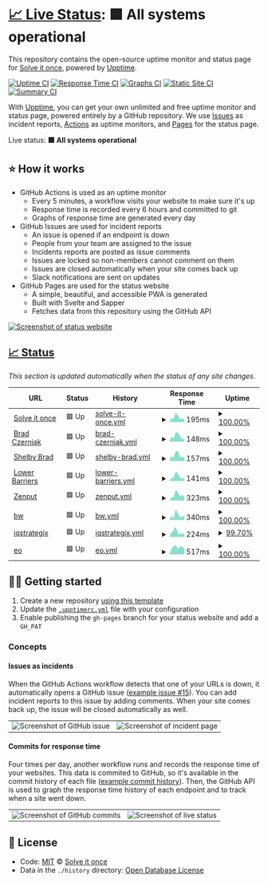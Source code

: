 # [📈 Live Status](https://status.solveitonce.com): <!--live status--> **🟩 All systems operational**

This repository contains the open-source uptime monitor and status page for [Solve it once](https://solveitonce.com), powered by [Upptime](https://github.com/upptime/upptime).

[![Uptime CI](https://github.com/koj-co/upptime/workflows/Uptime%20CI/badge.svg)](https://github.com/koj-co/upptime/actions?query=workflow%3A%22Uptime+CI%22)
[![Response Time CI](https://github.com/koj-co/upptime/workflows/Response%20Time%20CI/badge.svg)](https://github.com/koj-co/upptime/actions?query=workflow%3A%22Response+Time+CI%22)
[![Graphs CI](https://github.com/koj-co/upptime/workflows/Graphs%20CI/badge.svg)](https://github.com/koj-co/upptime/actions?query=workflow%3A%22Graphs+CI%22)
[![Static Site CI](https://github.com/koj-co/upptime/workflows/Static%20Site%20CI/badge.svg)](https://github.com/koj-co/upptime/actions?query=workflow%3A%22Static+Site+CI%22)
[![Summary CI](https://github.com/koj-co/upptime/workflows/Summary%20CI/badge.svg)](https://github.com/koj-co/upptime/actions?query=workflow%3A%22Summary+CI%22)

With [Upptime](https://upptime.js.org), you can get your own unlimited and free uptime monitor and status page, powered entirely by a GitHub repository. We use [Issues](https://github.com/solve-it-once/upptime/issues) as incident reports, [Actions](https://github.com/solve-it-once/upptime/actions) as uptime monitors, and [Pages](https://status.solveitonce.com) for the status page.

Live status: <!--live status--> **🟩 All systems operational**

## ⭐ How it works

- GitHub Actions is used as an uptime monitor
  - Every 5 minutes, a workflow visits your website to make sure it's up
  - Response time is recorded every 6 hours and committed to git
  - Graphs of response time are generated every day
- GitHub Issues are used for incident reports
  - An issue is opened if an endpoint is down
  - People from your team are assigned to the issue
  - Incidents reports are posted as issue comments
  - Issues are locked so non-members cannot comment on them
  - Issues are closed automatically when your site comes back up
  - Slack notifications are sent on updates
- GitHub Pages are used for the status website
  - A simple, beautiful, and accessible PWA is generated
  - Built with Svelte and Sapper
  - Fetches data from this repository using the GitHub API

[![Screenshot of status website](./assets/screenshot-status.png)](https://upptime.js.org)

## [📈 Status](https://upptime.js.org)

_This section is updated automatically when the status of any site changes._

<!--start: status pages-->
<!-- This summary is generated by Upptime (https://github.com/upptime/upptime) -->
<!-- Do not edit this manually, your changes will be overwritten -->
<!-- prettier-ignore -->
| URL | Status | History | Response Time | Uptime |
| --- | ------ | ------- | ------------- | ------ |
| <img alt="" src="https://favicons.githubusercontent.com/solveitonce.com" height="13"> [Solve it once](https://solveitonce.com) | 🟩 Up | [solve-it-once.yml](https://github.com/solve-it-once/upptime/commits/master/history/solve-it-once.yml) | <details><summary><img alt="Response time graph" src="./graphs/solve-it-once/response-time-week.png" height="20"> 195ms</summary><br><a href="https://status.solveitonce.com/history/solve-it-once"><img alt="Response time 190" src="https://img.shields.io/endpoint?url=https%3A%2F%2Fraw.githubusercontent.com%2Fsolve-it-once%2Fupptime%2Fmaster%2Fapi%2Fsolve-it-once%2Fresponse-time.json"></a><br><a href="https://status.solveitonce.com/history/solve-it-once"><img alt="24-hour response time 505" src="https://img.shields.io/endpoint?url=https%3A%2F%2Fraw.githubusercontent.com%2Fsolve-it-once%2Fupptime%2Fmaster%2Fapi%2Fsolve-it-once%2Fresponse-time-day.json"></a><br><a href="https://status.solveitonce.com/history/solve-it-once"><img alt="7-day response time 195" src="https://img.shields.io/endpoint?url=https%3A%2F%2Fraw.githubusercontent.com%2Fsolve-it-once%2Fupptime%2Fmaster%2Fapi%2Fsolve-it-once%2Fresponse-time-week.json"></a><br><a href="https://status.solveitonce.com/history/solve-it-once"><img alt="30-day response time 157" src="https://img.shields.io/endpoint?url=https%3A%2F%2Fraw.githubusercontent.com%2Fsolve-it-once%2Fupptime%2Fmaster%2Fapi%2Fsolve-it-once%2Fresponse-time-month.json"></a><br><a href="https://status.solveitonce.com/history/solve-it-once"><img alt="1-year response time 190" src="https://img.shields.io/endpoint?url=https%3A%2F%2Fraw.githubusercontent.com%2Fsolve-it-once%2Fupptime%2Fmaster%2Fapi%2Fsolve-it-once%2Fresponse-time-year.json"></a></details> | <details><summary><a href="https://status.solveitonce.com/history/solve-it-once">100.00%</a></summary><a href="https://status.solveitonce.com/history/solve-it-once"><img alt="All-time uptime 100.00%" src="https://img.shields.io/endpoint?url=https%3A%2F%2Fraw.githubusercontent.com%2Fsolve-it-once%2Fupptime%2Fmaster%2Fapi%2Fsolve-it-once%2Fuptime.json"></a><br><a href="https://status.solveitonce.com/history/solve-it-once"><img alt="24-hour uptime 100.00%" src="https://img.shields.io/endpoint?url=https%3A%2F%2Fraw.githubusercontent.com%2Fsolve-it-once%2Fupptime%2Fmaster%2Fapi%2Fsolve-it-once%2Fuptime-day.json"></a><br><a href="https://status.solveitonce.com/history/solve-it-once"><img alt="7-day uptime 100.00%" src="https://img.shields.io/endpoint?url=https%3A%2F%2Fraw.githubusercontent.com%2Fsolve-it-once%2Fupptime%2Fmaster%2Fapi%2Fsolve-it-once%2Fuptime-week.json"></a><br><a href="https://status.solveitonce.com/history/solve-it-once"><img alt="30-day uptime 100.00%" src="https://img.shields.io/endpoint?url=https%3A%2F%2Fraw.githubusercontent.com%2Fsolve-it-once%2Fupptime%2Fmaster%2Fapi%2Fsolve-it-once%2Fuptime-month.json"></a><br><a href="https://status.solveitonce.com/history/solve-it-once"><img alt="1-year uptime 100.00%" src="https://img.shields.io/endpoint?url=https%3A%2F%2Fraw.githubusercontent.com%2Fsolve-it-once%2Fupptime%2Fmaster%2Fapi%2Fsolve-it-once%2Fuptime-year.json"></a></details>
| <img alt="" src="https://favicons.githubusercontent.com/bradczerniak.com" height="13"> [Brad Czerniak](https://bradczerniak.com) | 🟩 Up | [brad-czerniak.yml](https://github.com/solve-it-once/upptime/commits/master/history/brad-czerniak.yml) | <details><summary><img alt="Response time graph" src="./graphs/brad-czerniak/response-time-week.png" height="20"> 148ms</summary><br><a href="https://status.solveitonce.com/history/brad-czerniak"><img alt="Response time 177" src="https://img.shields.io/endpoint?url=https%3A%2F%2Fraw.githubusercontent.com%2Fsolve-it-once%2Fupptime%2Fmaster%2Fapi%2Fbrad-czerniak%2Fresponse-time.json"></a><br><a href="https://status.solveitonce.com/history/brad-czerniak"><img alt="24-hour response time 244" src="https://img.shields.io/endpoint?url=https%3A%2F%2Fraw.githubusercontent.com%2Fsolve-it-once%2Fupptime%2Fmaster%2Fapi%2Fbrad-czerniak%2Fresponse-time-day.json"></a><br><a href="https://status.solveitonce.com/history/brad-czerniak"><img alt="7-day response time 148" src="https://img.shields.io/endpoint?url=https%3A%2F%2Fraw.githubusercontent.com%2Fsolve-it-once%2Fupptime%2Fmaster%2Fapi%2Fbrad-czerniak%2Fresponse-time-week.json"></a><br><a href="https://status.solveitonce.com/history/brad-czerniak"><img alt="30-day response time 142" src="https://img.shields.io/endpoint?url=https%3A%2F%2Fraw.githubusercontent.com%2Fsolve-it-once%2Fupptime%2Fmaster%2Fapi%2Fbrad-czerniak%2Fresponse-time-month.json"></a><br><a href="https://status.solveitonce.com/history/brad-czerniak"><img alt="1-year response time 177" src="https://img.shields.io/endpoint?url=https%3A%2F%2Fraw.githubusercontent.com%2Fsolve-it-once%2Fupptime%2Fmaster%2Fapi%2Fbrad-czerniak%2Fresponse-time-year.json"></a></details> | <details><summary><a href="https://status.solveitonce.com/history/brad-czerniak">100.00%</a></summary><a href="https://status.solveitonce.com/history/brad-czerniak"><img alt="All-time uptime 100.00%" src="https://img.shields.io/endpoint?url=https%3A%2F%2Fraw.githubusercontent.com%2Fsolve-it-once%2Fupptime%2Fmaster%2Fapi%2Fbrad-czerniak%2Fuptime.json"></a><br><a href="https://status.solveitonce.com/history/brad-czerniak"><img alt="24-hour uptime 100.00%" src="https://img.shields.io/endpoint?url=https%3A%2F%2Fraw.githubusercontent.com%2Fsolve-it-once%2Fupptime%2Fmaster%2Fapi%2Fbrad-czerniak%2Fuptime-day.json"></a><br><a href="https://status.solveitonce.com/history/brad-czerniak"><img alt="7-day uptime 100.00%" src="https://img.shields.io/endpoint?url=https%3A%2F%2Fraw.githubusercontent.com%2Fsolve-it-once%2Fupptime%2Fmaster%2Fapi%2Fbrad-czerniak%2Fuptime-week.json"></a><br><a href="https://status.solveitonce.com/history/brad-czerniak"><img alt="30-day uptime 100.00%" src="https://img.shields.io/endpoint?url=https%3A%2F%2Fraw.githubusercontent.com%2Fsolve-it-once%2Fupptime%2Fmaster%2Fapi%2Fbrad-czerniak%2Fuptime-month.json"></a><br><a href="https://status.solveitonce.com/history/brad-czerniak"><img alt="1-year uptime 100.00%" src="https://img.shields.io/endpoint?url=https%3A%2F%2Fraw.githubusercontent.com%2Fsolve-it-once%2Fupptime%2Fmaster%2Fapi%2Fbrad-czerniak%2Fuptime-year.json"></a></details>
| <img alt="" src="https://favicons.githubusercontent.com/shelbybrad.com" height="13"> [Shelby Brad](https://shelbybrad.com) | 🟩 Up | [shelby-brad.yml](https://github.com/solve-it-once/upptime/commits/master/history/shelby-brad.yml) | <details><summary><img alt="Response time graph" src="./graphs/shelby-brad/response-time-week.png" height="20"> 157ms</summary><br><a href="https://status.solveitonce.com/history/shelby-brad"><img alt="Response time 177" src="https://img.shields.io/endpoint?url=https%3A%2F%2Fraw.githubusercontent.com%2Fsolve-it-once%2Fupptime%2Fmaster%2Fapi%2Fshelby-brad%2Fresponse-time.json"></a><br><a href="https://status.solveitonce.com/history/shelby-brad"><img alt="24-hour response time 234" src="https://img.shields.io/endpoint?url=https%3A%2F%2Fraw.githubusercontent.com%2Fsolve-it-once%2Fupptime%2Fmaster%2Fapi%2Fshelby-brad%2Fresponse-time-day.json"></a><br><a href="https://status.solveitonce.com/history/shelby-brad"><img alt="7-day response time 157" src="https://img.shields.io/endpoint?url=https%3A%2F%2Fraw.githubusercontent.com%2Fsolve-it-once%2Fupptime%2Fmaster%2Fapi%2Fshelby-brad%2Fresponse-time-week.json"></a><br><a href="https://status.solveitonce.com/history/shelby-brad"><img alt="30-day response time 147" src="https://img.shields.io/endpoint?url=https%3A%2F%2Fraw.githubusercontent.com%2Fsolve-it-once%2Fupptime%2Fmaster%2Fapi%2Fshelby-brad%2Fresponse-time-month.json"></a><br><a href="https://status.solveitonce.com/history/shelby-brad"><img alt="1-year response time 177" src="https://img.shields.io/endpoint?url=https%3A%2F%2Fraw.githubusercontent.com%2Fsolve-it-once%2Fupptime%2Fmaster%2Fapi%2Fshelby-brad%2Fresponse-time-year.json"></a></details> | <details><summary><a href="https://status.solveitonce.com/history/shelby-brad">100.00%</a></summary><a href="https://status.solveitonce.com/history/shelby-brad"><img alt="All-time uptime 100.00%" src="https://img.shields.io/endpoint?url=https%3A%2F%2Fraw.githubusercontent.com%2Fsolve-it-once%2Fupptime%2Fmaster%2Fapi%2Fshelby-brad%2Fuptime.json"></a><br><a href="https://status.solveitonce.com/history/shelby-brad"><img alt="24-hour uptime 100.00%" src="https://img.shields.io/endpoint?url=https%3A%2F%2Fraw.githubusercontent.com%2Fsolve-it-once%2Fupptime%2Fmaster%2Fapi%2Fshelby-brad%2Fuptime-day.json"></a><br><a href="https://status.solveitonce.com/history/shelby-brad"><img alt="7-day uptime 100.00%" src="https://img.shields.io/endpoint?url=https%3A%2F%2Fraw.githubusercontent.com%2Fsolve-it-once%2Fupptime%2Fmaster%2Fapi%2Fshelby-brad%2Fuptime-week.json"></a><br><a href="https://status.solveitonce.com/history/shelby-brad"><img alt="30-day uptime 100.00%" src="https://img.shields.io/endpoint?url=https%3A%2F%2Fraw.githubusercontent.com%2Fsolve-it-once%2Fupptime%2Fmaster%2Fapi%2Fshelby-brad%2Fuptime-month.json"></a><br><a href="https://status.solveitonce.com/history/shelby-brad"><img alt="1-year uptime 100.00%" src="https://img.shields.io/endpoint?url=https%3A%2F%2Fraw.githubusercontent.com%2Fsolve-it-once%2Fupptime%2Fmaster%2Fapi%2Fshelby-brad%2Fuptime-year.json"></a></details>
| <img alt="" src="https://favicons.githubusercontent.com/lowerbarriers.org" height="13"> [Lower Barriers](https://lowerbarriers.org) | 🟩 Up | [lower-barriers.yml](https://github.com/solve-it-once/upptime/commits/master/history/lower-barriers.yml) | <details><summary><img alt="Response time graph" src="./graphs/lower-barriers/response-time-week.png" height="20"> 141ms</summary><br><a href="https://status.solveitonce.com/history/lower-barriers"><img alt="Response time 175" src="https://img.shields.io/endpoint?url=https%3A%2F%2Fraw.githubusercontent.com%2Fsolve-it-once%2Fupptime%2Fmaster%2Fapi%2Flower-barriers%2Fresponse-time.json"></a><br><a href="https://status.solveitonce.com/history/lower-barriers"><img alt="24-hour response time 270" src="https://img.shields.io/endpoint?url=https%3A%2F%2Fraw.githubusercontent.com%2Fsolve-it-once%2Fupptime%2Fmaster%2Fapi%2Flower-barriers%2Fresponse-time-day.json"></a><br><a href="https://status.solveitonce.com/history/lower-barriers"><img alt="7-day response time 141" src="https://img.shields.io/endpoint?url=https%3A%2F%2Fraw.githubusercontent.com%2Fsolve-it-once%2Fupptime%2Fmaster%2Fapi%2Flower-barriers%2Fresponse-time-week.json"></a><br><a href="https://status.solveitonce.com/history/lower-barriers"><img alt="30-day response time 132" src="https://img.shields.io/endpoint?url=https%3A%2F%2Fraw.githubusercontent.com%2Fsolve-it-once%2Fupptime%2Fmaster%2Fapi%2Flower-barriers%2Fresponse-time-month.json"></a><br><a href="https://status.solveitonce.com/history/lower-barriers"><img alt="1-year response time 175" src="https://img.shields.io/endpoint?url=https%3A%2F%2Fraw.githubusercontent.com%2Fsolve-it-once%2Fupptime%2Fmaster%2Fapi%2Flower-barriers%2Fresponse-time-year.json"></a></details> | <details><summary><a href="https://status.solveitonce.com/history/lower-barriers">100.00%</a></summary><a href="https://status.solveitonce.com/history/lower-barriers"><img alt="All-time uptime 99.98%" src="https://img.shields.io/endpoint?url=https%3A%2F%2Fraw.githubusercontent.com%2Fsolve-it-once%2Fupptime%2Fmaster%2Fapi%2Flower-barriers%2Fuptime.json"></a><br><a href="https://status.solveitonce.com/history/lower-barriers"><img alt="24-hour uptime 100.00%" src="https://img.shields.io/endpoint?url=https%3A%2F%2Fraw.githubusercontent.com%2Fsolve-it-once%2Fupptime%2Fmaster%2Fapi%2Flower-barriers%2Fuptime-day.json"></a><br><a href="https://status.solveitonce.com/history/lower-barriers"><img alt="7-day uptime 100.00%" src="https://img.shields.io/endpoint?url=https%3A%2F%2Fraw.githubusercontent.com%2Fsolve-it-once%2Fupptime%2Fmaster%2Fapi%2Flower-barriers%2Fuptime-week.json"></a><br><a href="https://status.solveitonce.com/history/lower-barriers"><img alt="30-day uptime 100.00%" src="https://img.shields.io/endpoint?url=https%3A%2F%2Fraw.githubusercontent.com%2Fsolve-it-once%2Fupptime%2Fmaster%2Fapi%2Flower-barriers%2Fuptime-month.json"></a><br><a href="https://status.solveitonce.com/history/lower-barriers"><img alt="1-year uptime 99.98%" src="https://img.shields.io/endpoint?url=https%3A%2F%2Fraw.githubusercontent.com%2Fsolve-it-once%2Fupptime%2Fmaster%2Fapi%2Flower-barriers%2Fuptime-year.json"></a></details>
| <img alt="" src="https://favicons.githubusercontent.com/www.zenput.com" height="13"> [Zenput](https://www.zenput.com) | 🟩 Up | [zenput.yml](https://github.com/solve-it-once/upptime/commits/master/history/zenput.yml) | <details><summary><img alt="Response time graph" src="./graphs/zenput/response-time-week.png" height="20"> 323ms</summary><br><a href="https://status.solveitonce.com/history/zenput"><img alt="Response time 400" src="https://img.shields.io/endpoint?url=https%3A%2F%2Fraw.githubusercontent.com%2Fsolve-it-once%2Fupptime%2Fmaster%2Fapi%2Fzenput%2Fresponse-time.json"></a><br><a href="https://status.solveitonce.com/history/zenput"><img alt="24-hour response time 549" src="https://img.shields.io/endpoint?url=https%3A%2F%2Fraw.githubusercontent.com%2Fsolve-it-once%2Fupptime%2Fmaster%2Fapi%2Fzenput%2Fresponse-time-day.json"></a><br><a href="https://status.solveitonce.com/history/zenput"><img alt="7-day response time 323" src="https://img.shields.io/endpoint?url=https%3A%2F%2Fraw.githubusercontent.com%2Fsolve-it-once%2Fupptime%2Fmaster%2Fapi%2Fzenput%2Fresponse-time-week.json"></a><br><a href="https://status.solveitonce.com/history/zenput"><img alt="30-day response time 309" src="https://img.shields.io/endpoint?url=https%3A%2F%2Fraw.githubusercontent.com%2Fsolve-it-once%2Fupptime%2Fmaster%2Fapi%2Fzenput%2Fresponse-time-month.json"></a><br><a href="https://status.solveitonce.com/history/zenput"><img alt="1-year response time 400" src="https://img.shields.io/endpoint?url=https%3A%2F%2Fraw.githubusercontent.com%2Fsolve-it-once%2Fupptime%2Fmaster%2Fapi%2Fzenput%2Fresponse-time-year.json"></a></details> | <details><summary><a href="https://status.solveitonce.com/history/zenput">100.00%</a></summary><a href="https://status.solveitonce.com/history/zenput"><img alt="All-time uptime 99.99%" src="https://img.shields.io/endpoint?url=https%3A%2F%2Fraw.githubusercontent.com%2Fsolve-it-once%2Fupptime%2Fmaster%2Fapi%2Fzenput%2Fuptime.json"></a><br><a href="https://status.solveitonce.com/history/zenput"><img alt="24-hour uptime 100.00%" src="https://img.shields.io/endpoint?url=https%3A%2F%2Fraw.githubusercontent.com%2Fsolve-it-once%2Fupptime%2Fmaster%2Fapi%2Fzenput%2Fuptime-day.json"></a><br><a href="https://status.solveitonce.com/history/zenput"><img alt="7-day uptime 100.00%" src="https://img.shields.io/endpoint?url=https%3A%2F%2Fraw.githubusercontent.com%2Fsolve-it-once%2Fupptime%2Fmaster%2Fapi%2Fzenput%2Fuptime-week.json"></a><br><a href="https://status.solveitonce.com/history/zenput"><img alt="30-day uptime 100.00%" src="https://img.shields.io/endpoint?url=https%3A%2F%2Fraw.githubusercontent.com%2Fsolve-it-once%2Fupptime%2Fmaster%2Fapi%2Fzenput%2Fuptime-month.json"></a><br><a href="https://status.solveitonce.com/history/zenput"><img alt="1-year uptime 99.99%" src="https://img.shields.io/endpoint?url=https%3A%2F%2Fraw.githubusercontent.com%2Fsolve-it-once%2Fupptime%2Fmaster%2Fapi%2Fzenput%2Fuptime-year.json"></a></details>
| <img alt="" src="https://favicons.githubusercontent.com/www.bowerswilkins.com" height="13"> [bw](https://www.bowerswilkins.com) | 🟩 Up | [bw.yml](https://github.com/solve-it-once/upptime/commits/master/history/bw.yml) | <details><summary><img alt="Response time graph" src="./graphs/bw/response-time-week.png" height="20"> 340ms</summary><br><a href="https://status.solveitonce.com/history/bw"><img alt="Response time 415" src="https://img.shields.io/endpoint?url=https%3A%2F%2Fraw.githubusercontent.com%2Fsolve-it-once%2Fupptime%2Fmaster%2Fapi%2Fbw%2Fresponse-time.json"></a><br><a href="https://status.solveitonce.com/history/bw"><img alt="24-hour response time 652" src="https://img.shields.io/endpoint?url=https%3A%2F%2Fraw.githubusercontent.com%2Fsolve-it-once%2Fupptime%2Fmaster%2Fapi%2Fbw%2Fresponse-time-day.json"></a><br><a href="https://status.solveitonce.com/history/bw"><img alt="7-day response time 340" src="https://img.shields.io/endpoint?url=https%3A%2F%2Fraw.githubusercontent.com%2Fsolve-it-once%2Fupptime%2Fmaster%2Fapi%2Fbw%2Fresponse-time-week.json"></a><br><a href="https://status.solveitonce.com/history/bw"><img alt="30-day response time 483" src="https://img.shields.io/endpoint?url=https%3A%2F%2Fraw.githubusercontent.com%2Fsolve-it-once%2Fupptime%2Fmaster%2Fapi%2Fbw%2Fresponse-time-month.json"></a><br><a href="https://status.solveitonce.com/history/bw"><img alt="1-year response time 415" src="https://img.shields.io/endpoint?url=https%3A%2F%2Fraw.githubusercontent.com%2Fsolve-it-once%2Fupptime%2Fmaster%2Fapi%2Fbw%2Fresponse-time-year.json"></a></details> | <details><summary><a href="https://status.solveitonce.com/history/bw">100.00%</a></summary><a href="https://status.solveitonce.com/history/bw"><img alt="All-time uptime 99.99%" src="https://img.shields.io/endpoint?url=https%3A%2F%2Fraw.githubusercontent.com%2Fsolve-it-once%2Fupptime%2Fmaster%2Fapi%2Fbw%2Fuptime.json"></a><br><a href="https://status.solveitonce.com/history/bw"><img alt="24-hour uptime 100.00%" src="https://img.shields.io/endpoint?url=https%3A%2F%2Fraw.githubusercontent.com%2Fsolve-it-once%2Fupptime%2Fmaster%2Fapi%2Fbw%2Fuptime-day.json"></a><br><a href="https://status.solveitonce.com/history/bw"><img alt="7-day uptime 100.00%" src="https://img.shields.io/endpoint?url=https%3A%2F%2Fraw.githubusercontent.com%2Fsolve-it-once%2Fupptime%2Fmaster%2Fapi%2Fbw%2Fuptime-week.json"></a><br><a href="https://status.solveitonce.com/history/bw"><img alt="30-day uptime 99.97%" src="https://img.shields.io/endpoint?url=https%3A%2F%2Fraw.githubusercontent.com%2Fsolve-it-once%2Fupptime%2Fmaster%2Fapi%2Fbw%2Fuptime-month.json"></a><br><a href="https://status.solveitonce.com/history/bw"><img alt="1-year uptime 99.99%" src="https://img.shields.io/endpoint?url=https%3A%2F%2Fraw.githubusercontent.com%2Fsolve-it-once%2Fupptime%2Fmaster%2Fapi%2Fbw%2Fuptime-year.json"></a></details>
| <img alt="" src="https://favicons.githubusercontent.com/iqstrategix.com" height="13"> [iqstrategix](https://iqstrategix.com) | 🟩 Up | [iqstrategix.yml](https://github.com/solve-it-once/upptime/commits/master/history/iqstrategix.yml) | <details><summary><img alt="Response time graph" src="./graphs/iqstrategix/response-time-week.png" height="20"> 224ms</summary><br><a href="https://status.solveitonce.com/history/iqstrategix"><img alt="Response time 201" src="https://img.shields.io/endpoint?url=https%3A%2F%2Fraw.githubusercontent.com%2Fsolve-it-once%2Fupptime%2Fmaster%2Fapi%2Fiqstrategix%2Fresponse-time.json"></a><br><a href="https://status.solveitonce.com/history/iqstrategix"><img alt="24-hour response time 435" src="https://img.shields.io/endpoint?url=https%3A%2F%2Fraw.githubusercontent.com%2Fsolve-it-once%2Fupptime%2Fmaster%2Fapi%2Fiqstrategix%2Fresponse-time-day.json"></a><br><a href="https://status.solveitonce.com/history/iqstrategix"><img alt="7-day response time 224" src="https://img.shields.io/endpoint?url=https%3A%2F%2Fraw.githubusercontent.com%2Fsolve-it-once%2Fupptime%2Fmaster%2Fapi%2Fiqstrategix%2Fresponse-time-week.json"></a><br><a href="https://status.solveitonce.com/history/iqstrategix"><img alt="30-day response time 201" src="https://img.shields.io/endpoint?url=https%3A%2F%2Fraw.githubusercontent.com%2Fsolve-it-once%2Fupptime%2Fmaster%2Fapi%2Fiqstrategix%2Fresponse-time-month.json"></a><br><a href="https://status.solveitonce.com/history/iqstrategix"><img alt="1-year response time 201" src="https://img.shields.io/endpoint?url=https%3A%2F%2Fraw.githubusercontent.com%2Fsolve-it-once%2Fupptime%2Fmaster%2Fapi%2Fiqstrategix%2Fresponse-time-year.json"></a></details> | <details><summary><a href="https://status.solveitonce.com/history/iqstrategix">99.70%</a></summary><a href="https://status.solveitonce.com/history/iqstrategix"><img alt="All-time uptime 99.91%" src="https://img.shields.io/endpoint?url=https%3A%2F%2Fraw.githubusercontent.com%2Fsolve-it-once%2Fupptime%2Fmaster%2Fapi%2Fiqstrategix%2Fuptime.json"></a><br><a href="https://status.solveitonce.com/history/iqstrategix"><img alt="24-hour uptime 100.00%" src="https://img.shields.io/endpoint?url=https%3A%2F%2Fraw.githubusercontent.com%2Fsolve-it-once%2Fupptime%2Fmaster%2Fapi%2Fiqstrategix%2Fuptime-day.json"></a><br><a href="https://status.solveitonce.com/history/iqstrategix"><img alt="7-day uptime 99.70%" src="https://img.shields.io/endpoint?url=https%3A%2F%2Fraw.githubusercontent.com%2Fsolve-it-once%2Fupptime%2Fmaster%2Fapi%2Fiqstrategix%2Fuptime-week.json"></a><br><a href="https://status.solveitonce.com/history/iqstrategix"><img alt="30-day uptime 99.91%" src="https://img.shields.io/endpoint?url=https%3A%2F%2Fraw.githubusercontent.com%2Fsolve-it-once%2Fupptime%2Fmaster%2Fapi%2Fiqstrategix%2Fuptime-month.json"></a><br><a href="https://status.solveitonce.com/history/iqstrategix"><img alt="1-year uptime 99.91%" src="https://img.shields.io/endpoint?url=https%3A%2F%2Fraw.githubusercontent.com%2Fsolve-it-once%2Fupptime%2Fmaster%2Fapi%2Fiqstrategix%2Fuptime-year.json"></a></details>
| <img alt="" src="https://favicons.githubusercontent.com/www.eotechinc.com" height="13"> [eo](https://www.eotechinc.com) | 🟩 Up | [eo.yml](https://github.com/solve-it-once/upptime/commits/master/history/eo.yml) | <details><summary><img alt="Response time graph" src="./graphs/eo/response-time-week.png" height="20"> 517ms</summary><br><a href="https://status.solveitonce.com/history/eo"><img alt="Response time 771" src="https://img.shields.io/endpoint?url=https%3A%2F%2Fraw.githubusercontent.com%2Fsolve-it-once%2Fupptime%2Fmaster%2Fapi%2Feo%2Fresponse-time.json"></a><br><a href="https://status.solveitonce.com/history/eo"><img alt="24-hour response time 592" src="https://img.shields.io/endpoint?url=https%3A%2F%2Fraw.githubusercontent.com%2Fsolve-it-once%2Fupptime%2Fmaster%2Fapi%2Feo%2Fresponse-time-day.json"></a><br><a href="https://status.solveitonce.com/history/eo"><img alt="7-day response time 517" src="https://img.shields.io/endpoint?url=https%3A%2F%2Fraw.githubusercontent.com%2Fsolve-it-once%2Fupptime%2Fmaster%2Fapi%2Feo%2Fresponse-time-week.json"></a><br><a href="https://status.solveitonce.com/history/eo"><img alt="30-day response time 771" src="https://img.shields.io/endpoint?url=https%3A%2F%2Fraw.githubusercontent.com%2Fsolve-it-once%2Fupptime%2Fmaster%2Fapi%2Feo%2Fresponse-time-month.json"></a><br><a href="https://status.solveitonce.com/history/eo"><img alt="1-year response time 771" src="https://img.shields.io/endpoint?url=https%3A%2F%2Fraw.githubusercontent.com%2Fsolve-it-once%2Fupptime%2Fmaster%2Fapi%2Feo%2Fresponse-time-year.json"></a></details> | <details><summary><a href="https://status.solveitonce.com/history/eo">100.00%</a></summary><a href="https://status.solveitonce.com/history/eo"><img alt="All-time uptime 99.93%" src="https://img.shields.io/endpoint?url=https%3A%2F%2Fraw.githubusercontent.com%2Fsolve-it-once%2Fupptime%2Fmaster%2Fapi%2Feo%2Fuptime.json"></a><br><a href="https://status.solveitonce.com/history/eo"><img alt="24-hour uptime 100.00%" src="https://img.shields.io/endpoint?url=https%3A%2F%2Fraw.githubusercontent.com%2Fsolve-it-once%2Fupptime%2Fmaster%2Fapi%2Feo%2Fuptime-day.json"></a><br><a href="https://status.solveitonce.com/history/eo"><img alt="7-day uptime 100.00%" src="https://img.shields.io/endpoint?url=https%3A%2F%2Fraw.githubusercontent.com%2Fsolve-it-once%2Fupptime%2Fmaster%2Fapi%2Feo%2Fuptime-week.json"></a><br><a href="https://status.solveitonce.com/history/eo"><img alt="30-day uptime 99.93%" src="https://img.shields.io/endpoint?url=https%3A%2F%2Fraw.githubusercontent.com%2Fsolve-it-once%2Fupptime%2Fmaster%2Fapi%2Feo%2Fuptime-month.json"></a><br><a href="https://status.solveitonce.com/history/eo"><img alt="1-year uptime 99.93%" src="https://img.shields.io/endpoint?url=https%3A%2F%2Fraw.githubusercontent.com%2Fsolve-it-once%2Fupptime%2Fmaster%2Fapi%2Feo%2Fuptime-year.json"></a></details>

<!--end: status pages-->

## 👩‍💻 Getting started

1. Create a new repository [using this template](https://github.com/koj-co/upptime/generate)
2. Update the [`.upptimerc.yml`](./.upptimerc.yml) file with your configuration
3. Enable publishing the `gh-pages` branch for your status website and add a `GH_PAT`

### Concepts

#### Issues as incidents

When the GitHub Actions workflow detects that one of your URLs is down, it automatically opens a GitHub issue ([example issue #15](https://github.com/koj-co/upptime/issues/15)). You can add incident reports to this issue by adding comments. When your site comes back up, the issue will be closed automatically as well.

<table>
  <tr>
    <td>
      <img alt="Screenshot of GitHub issue" src="https://raw.githubusercontent.com/upptime/upptime.js.org/master/static/img/screenshot-issue.png">
    </td>
    <td>
      <img alt="Screenshot of incident page" src="https://raw.githubusercontent.com/upptime/upptime.js.org/master/static/img/screenshot-incident.png">
    </td>
  </tr>
</table>

#### Commits for response time

Four times per day, another workflow runs and records the response time of your websites. This data is commited to GitHub, so it's available in the commit history of each file ([example commit history](https://github.com/koj-co/upptime/commits/master/history/wikipedia.yml)). Then, the GitHub API is used to graph the response time history of each endpoint and to track when a site went down.

<table>
  <tr>
    <td>
      <img alt="Screenshot of GitHub commits" src="https://raw.githubusercontent.com/upptime/upptime.js.org/master/static/img/screenshot-history.png">
    </td>
    <td>
      <img alt="Screenshot of live status" src="https://raw.githubusercontent.com/upptime/upptime.js.org/master/static/img/screenshot-live-status.png">
    </td>
  </tr>
</table>
<!--end: docs-->

## 📄 License

- Code: [MIT](./LICENSE) © [Solve it once](https://solveitonce.com)
- Data in the `./history` directory: [Open Database License](https://opendatacommons.org/licenses/odbl/1-0/)
